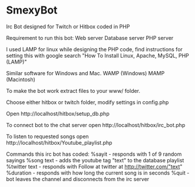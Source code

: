 SmexyBot
========

Irc Bot designed for Twitch or Hitbox coded in PHP

Requirement to run this bot:
  Web server 
  Database server
  PHP server
  
I used LAMP for linux while designing the PHP code, find instructions for setting this with google search "How To Install Linux, Apache, MySQL, PHP (LAMP)"

Similar software for Windows and Mac.
WAMP (Windows)
MAMP (Macintosh)

To make the bot work extract files to your www/ folder.

Choose either hitbox or twitch folder, modify settings in config.php

Open http://localhost/hitbox/setup_db.php

To connect bot to the chat server open http://localhost/hitbox/irc_bot.php

To listen to requested songs open http://localhost/hitbox/Youtube_playlist.php

Commands this irc bot has coded:
  %sayit        - responds with 1 of 9 random sayings
  %song text    - adds the youtube tag "text" to the database playlist
  %twitter text - responds with Follow at twitter at http://twitter.com/"text"
  %duration     - responds with how long the current song is in seconds
  %quit         - bot leaves the channel and disconnects from the irc server
